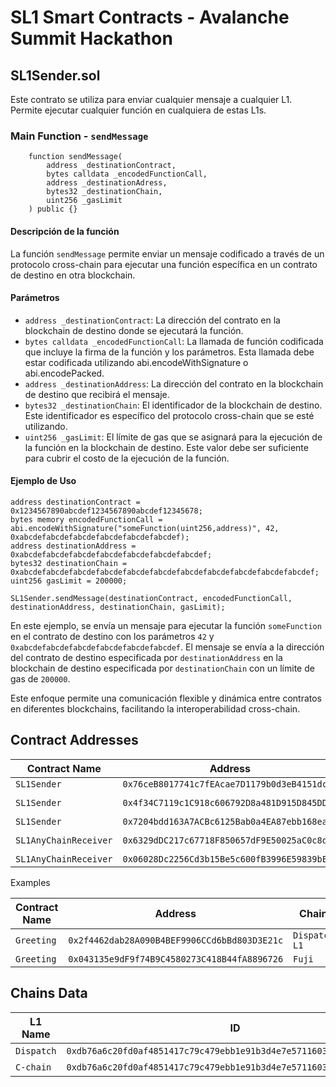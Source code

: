 # SL1 Smart Contracts - Avalanche Summit Hackathon

## SL1Sender.sol

Este contrato se utiliza para enviar cualquier mensaje a cualquier L1. Permite ejecutar cualquier función en cualquiera de estas L1s.

### Main Function - `sendMessage`

```solidity
    function sendMessage(
        address _destinationContract,
        bytes calldata _encodedFunctionCall,
        address _destinationAdress,
        bytes32 _destinationChain,
        uint256 _gasLimit
    ) public {}
```

#### Descripción de la función

La función `sendMessage` permite enviar un mensaje codificado a través de un protocolo cross-chain para ejecutar una función específica en un contrato de destino en otra blockchain.

#### Parámetros

- `address _destinationContract`: La dirección del contrato en la blockchain de destino donde se ejecutará la función.
- `bytes calldata _encodedFunctionCall`: La llamada de función codificada que incluye la firma de la función y los parámetros. Esta llamada debe estar codificada utilizando abi.encodeWithSignature o abi.encodePacked.
- `address _destinationAddress`: La dirección del contrato en la blockchain de destino que recibirá el mensaje.
- `bytes32 _destinationChain`: El identificador de la blockchain de destino. Este identificador es específico del protocolo cross-chain que se esté utilizando.
- `uint256 _gasLimit`: El límite de gas que se asignará para la ejecución de la función en la blockchain de destino. Este valor debe ser suficiente para cubrir el costo de la ejecución de la función.

#### Ejemplo de Uso

```solidity
address destinationContract = 0x1234567890abcdef1234567890abcdef12345678;
bytes memory encodedFunctionCall = abi.encodeWithSignature("someFunction(uint256,address)", 42, 0xabcdefabcdefabcdefabcdefabcdefabcdef);
address destinationAddress = 0xabcdefabcdefabcdefabcdefabcdefabcdefabcdef;
bytes32 destinationChain = 0xabcdefabcdefabcdefabcdefabcdefabcdefabcdefabcdefabcdefabcdefabcdef;
uint256 gasLimit = 200000;

SL1Sender.sendMessage(destinationContract, encodedFunctionCall, destinationAddress, destinationChain, gasLimit);
```

En este ejemplo, se envía un mensaje para ejecutar la función `someFunction` en el contrato de destino con los parámetros `42` y `0xabcdefabcdefabcdefabcdefabcdefabcdef`. El mensaje se envía a la dirección del contrato de destino especificada por `destinationAddress` en la blockchain de destino especificada por `destinationChain` con un límite de gas de `200000`.

Este enfoque permite una comunicación flexible y dinámica entre contratos en diferentes blockchains, facilitando la interoperabilidad cross-chain.


## Contract Addresses

| Contract Name | Address                                      | Chain  |
|---------------|----------------------------------------------|--------|
| `SL1Sender`     | `0x76ceB8017741c7fEAcae7D1179b0d3eB4151dcc4`   | `sL1`    |
| `SL1Sender`     | `0x4f34C7119c1C918c606792D8a481D915D845DD2E`   | `Dispatch L1`    |
| `SL1Sender`     | `0x7204bdd163A7ACBc6125Bab0a4EA87ebb168ea12`   | `Fuji`    |
| `SL1AnyChainReceiver`     | `0x6329dDC217c67718F850657dF9E50025aC0c8dba`   | `Dispatch L1`    |
| `SL1AnyChainReceiver`     | `0x06028Dc2256Cd3b15Be5c600fB3996E59839bE0B`   | `Fuji`    |

Examples

| Contract Name | Address                                      | Chain  |
|---------------|----------------------------------------------|--------|
| `Greeting`     | `0x2f4462dab28A090B4BEF9906CCd6bBd803D3E21c`   | `Dispatch L1`    |
| `Greeting`     | `0x043135e9dF9f74B9C4580273C418B44fA8896726`   | `Fuji`    |


## Chains Data

| L1 Name | ID | type |
|---------|----|------|
| `Dispatch` | `0xdb76a6c20fd0af4851417c79c479ebb1e91b3d4e7e57116036d203e3692a0856` | hex
| `C-chain` | `0xdb76a6c20fd0af4851417c79c479ebb1e91b3d4e7e57116036d203e3692a0856` | hex






